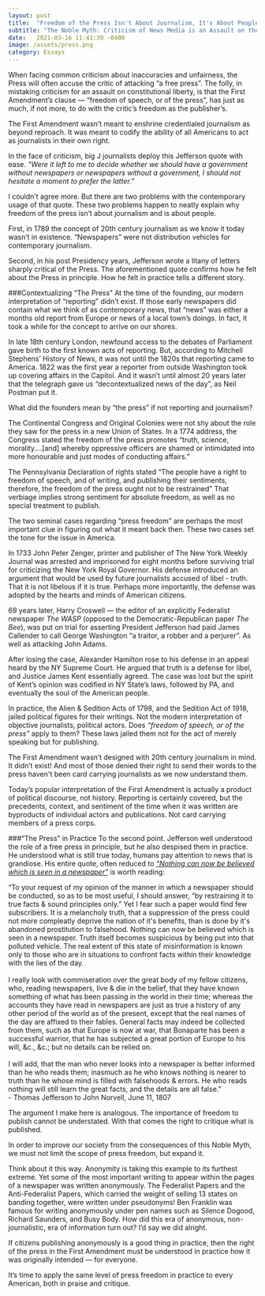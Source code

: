 ```yaml
---
layout: post
title:  "Freedom of the Press Isn't About Journalism, It's About People"
subtitle: "The Noble Myth: Criticism of News Media is an Assault on the Freedom of The Press"
date:   2021-03-16 11:41:39 -0400
image: /assets/press.png
category: Essays
---
```

When facing common criticism about inaccuracies and unfairness, the Press will often accuse the critic of attacking “a free press”. The folly, in mistaking criticism for an assault on constitutional liberty, is that the First Amendment’s clause — “freedom of speech, or of the press”, has just as much, if not more, to do with the critic’s freedom as the publisher’s. 

The First Amendment wasn’t meant to enshrine credentialed journalism as beyond reproach. It was meant to codify the ability of all Americans to act as journalists in their own right. 

In the face of criticism, big J journalists deploy this Jefferson quote with ease. *“Were it left to me to decide whether we should have a government without newspapers or newspapers without a government, I should not hesitate a moment to prefer the latter.”* 

I couldn’t agree more. But there are two problems with the contemporary usage of that quote. These two problems happen to neatly explain why freedom of the press isn’t about journalism and is about people.  

First, in 1789 the concept of 20th century journalism as we know it today wasn’t in existence. “Newspapers” were not distribution vehicles for contemporary journalism. 

Second, in his post Presidency years, Jefferson wrote a litany of letters sharply critical of the Press. The aforementioned quote confirms how he felt about the Press in principle. How he felt in practice tells a different story.

###Contextualizing “The Press”
At the time of the founding, our modern interpretation of “reporting” didn’t exist. If those early newspapers did contain what we think of as contemporary news, that “news” was either a months old report from Europe or news of a local town’s doings. In fact, it took a while for the concept to arrive on our shores. 

In late 18th century London, newfound access to the debates of Parliament gave birth to the first known acts of reporting. But, according to Mitchell Stephens’ History of News, it was not until the 1820s that reporting came to America. 1822 was the first year a reporter from outside Washington took up covering affairs in the Capitol. And it wasn’t until almost 20 years later that the telegraph gave us “decontextualized news of the day”, as Neil Postman put it.

What did the founders mean by “the press” if not reporting and journalism?

The Continental Congress and Original Colonies were not shy about the role they saw for the press in a new Union of States. In a 1774 address, the Congress stated the freedom of the press promotes “truth, science, morality….[and] whereby oppressive officers are shamed or intimidated into more honourable and just modes of conducting affairs.”

The Pennsylvania Declaration of rights stated “The people have a right to freedom of speech, and of writing, and publishing their sentiments, therefore, the freedom of the press ought not to be restrained” That verbiage implies strong sentiment for absolute freedom, as well as no special treatment to publish.

The two seminal cases regarding “press freedom” are perhaps the most important clue in figuring out what it meant back then. These two cases set the tone for the issue in America.

In 1733 John Peter Zenger, printer and publisher of The New York Weekly Journal was arrested and imprisoned for eight months before surviving trial for criticizing the New York Royal Governor. His defense introduced an argument that would be used by future journalists accused of libel - truth. That it is not libelous if it is true. Perhaps more importantly, the defense was adopted by the hearts and minds of American citizens.

69 years later, Harry Croswell — the editor of an explicitly Federalist newspaper *The WASP* (opposed to the Democratic-Republican paper *The Bee*), was put on trial for asserting President Jefferson had paid James Callender to call George Washington “a traitor, a robber and a perjurer”. As well as attacking John Adams.

After losing the case, Alexander Hamilton rose to his defense in an appeal heard by the NY Supreme Court. He argued that truth is a defense for libel, and Justice James Kent essentially agreed. The case was lost but the spirit of Kent’s opinion was codified in NY State’s laws, followed by PA, and eventually the soul of the American people.

In practice, the Alien & Sedition Acts of 1798, and the Sedition Act of 1918, jailed political figures for their writings. Not the modern interpretation of objective journalists, political actors. Does *“freedom of speech, or of the press”* apply to them? These laws jailed them not for the act of merely speaking but for publishing. 

The First Amendment wasn’t designed with 20th century journalism in mind. It didn’t exist! And most of those denied their right to send their words to the press haven't been card carrying journalists as we now understand them.

Today’s popular interpretation of the First Amendment is actually a product of political discourse, not history. Reporting is certainly covered, but the precedents, context, and sentiment of the time when it was written are byproducts of individual actors and publications. Not card carrying members of a press corps.

###“The Press” in Practice
To the second point. Jefferson well understood the role of a free press in principle, but he also despised them in practice. He understood what is still true today, humans pay attention to news that is grandiose. His entire quote, often reduced to *[“Nothing can now be believed which is seen in a newspaper"](https://www.loc.gov/resource/mtj1.038_0592_0594/?sp=2&st=text)* is worth reading:

<div class="highlight">
“To your request of my opinion of the manner in which a newspaper should be conducted, so as to be most useful, I should answer, “by restraining it to true facts & sound principles only.” Yet I fear such a paper would find few subscribers. It is a melancholy truth, that a suppression of the press could not more compleatly deprive the nation of it's benefits, than is done by it's abandoned prostitution to falsehood. Nothing can now be believed which is seen in a newspaper. Truth itself becomes suspicious by being put into that polluted vehicle. The real extent of this state of misinformation is known only to those who are in situations to confront facts within their knowledge with the lies of the day. 
<br>
<br>
I really look with commiseration over the great body of my fellow citizens, who, reading newspapers, live & die in the belief, that they have known something of what has been passing in the world in their time; whereas the accounts they have read in newspapers are just as true a history of any other period of the world as of the present, except that the real names of the day are affixed to their fables. General facts may indeed be collected from them, such as that Europe is now at war, that Bonaparte has been a successful warrior, that he has subjected a great portion of Europe to his will, &c., &c.; but no details can be relied on. 
<br>
<br>
I will add, that the man who never looks into a newspaper is better informed than he who reads them; inasmuch as he who knows nothing is nearer to truth than he whose mind is filled with falsehoods & errors. He who reads nothing will still learn the great facts, and the details are all false.”
<br> - Thomas Jefferson to John Norvell, June 11, 1807</div>

The argument I make here is analogous. The importance of freedom to publish cannot be understated. With that comes the right to critique what is published.

In order to improve our society from the consequences of this Noble Myth, we must not limit the scope of press freedom, but expand it.

Think about it this way. Anonymity is taking this example to its furthest extreme. Yet some of the most important writing to appear within the pages of a newspaper was written anonymously. The Federalist Papers and the Anti-Federalist Papers, which carried the weight of selling 13 states on banding together, were written under pseudonyms! Ben Franklin was famous for writing anonymously under pen names such as Silence Dogood, Richard Saunders, and Busy Body. How did this era of anonymous, non-journalistic, era of information turn out? I’d say we did alright.

If citizens publishing anonymously is a good thing in practice, then the right of the press in the First Amendment must be understood in practice how it was originally intended — for everyone.

It’s time to apply the same level of press freedom in practice to every American, both in praise and critique.

